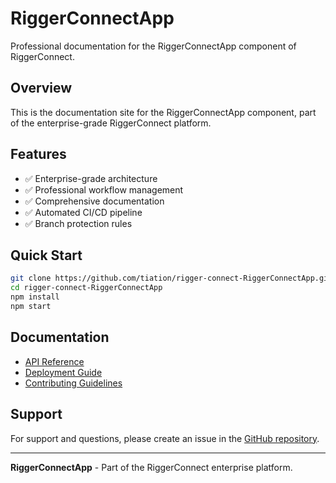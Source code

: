# RiggerConnectApp

Professional documentation for the RiggerConnectApp component of RiggerConnect.

## Overview

This is the documentation site for the RiggerConnectApp component, part of the enterprise-grade RiggerConnect platform.

## Features

- ✅ Enterprise-grade architecture
- ✅ Professional workflow management
- ✅ Comprehensive documentation
- ✅ Automated CI/CD pipeline
- ✅ Branch protection rules

## Quick Start

```bash
git clone https://github.com/tiation/rigger-connect-RiggerConnectApp.git
cd rigger-connect-RiggerConnectApp
npm install
npm start
```

## Documentation

- [API Reference](./api/)
- [Deployment Guide](./deployment/)
- [Contributing Guidelines](../CONTRIBUTING.md)

## Support

For support and questions, please create an issue in the [GitHub repository](https://github.com/tiation/rigger-connect-RiggerConnectApp/issues).

---

**RiggerConnectApp** - Part of the RiggerConnect enterprise platform.
